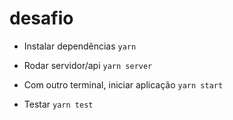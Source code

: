 # desafio

- Instalar dependências ``yarn``
- Rodar servidor/api ``yarn server``
- Com outro terminal, iniciar aplicação ``yarn start``

- Testar ``yarn test``
